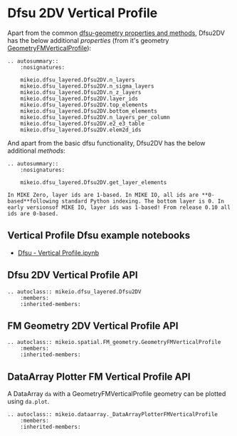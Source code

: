 # Dfsu 2DV Vertical Profile


Apart from the common [dfsu-geometry properties and methods](./dfu-mesh-overview.md#mike-io-flexible-mesh-geometry), Dfsu2DV has the below additional *properties* (from it's geometry [GeometryFMVerticalProfile](GeometryFMVerticalProfile)): 



```{eval-rst}
.. autosummary::
    :nosignatures:

    mikeio.dfsu_layered.Dfsu2DV.n_layers
    mikeio.dfsu_layered.Dfsu2DV.n_sigma_layers
    mikeio.dfsu_layered.Dfsu2DV.n_z_layers
    mikeio.dfsu_layered.Dfsu2DV.layer_ids
    mikeio.dfsu_layered.Dfsu2DV.top_elements
    mikeio.dfsu_layered.Dfsu2DV.bottom_elements
    mikeio.dfsu_layered.Dfsu2DV.n_layers_per_column
    mikeio.dfsu_layered.Dfsu2DV.e2_e3_table
    mikeio.dfsu_layered.Dfsu2DV.elem2d_ids
```


And apart from the basic dfsu functionality, Dfsu2DV has the below additional *methods*: 

```{eval-rst}
.. autosummary::
    :nosignatures:

    mikeio.dfsu_layered.Dfsu2DV.get_layer_elements    
```



```{warning}
In MIKE Zero, layer ids are 1-based. In MIKE IO, all ids are **0-based**following standard Python indexing. The bottom layer is 0. In early versionsof MIKE IO, layer ids was 1-based! From release 0.10 all ids are 0-based.
```

## Vertical Profile Dfsu example notebooks

* [Dfsu - Vertical Profile.ipynb](https://nbviewer.jupyter.org/github/DHI/mikeio/blob/main/notebooks/Dfsu%20-%20Vertical%20Profile.ipynb) 



## Dfsu 2DV Vertical Profile API

```{eval-rst}
.. autoclass:: mikeio.dfsu_layered.Dfsu2DV
	:members:
	:inherited-members:
```

## FM Geometry 2DV Vertical Profile API

```{eval-rst}
.. autoclass:: mikeio.spatial.FM_geometry.GeometryFMVerticalProfile
	:members:
	:inherited-members:
```

## DataArray Plotter FM Vertical Profile API

A DataArray `da` with a GeometryFMVerticalProfile geometry can be plotted using `da.plot`. 

```{eval-rst}
.. autoclass:: mikeio.dataarray._DataArrayPlotterFMVerticalProfile
	:members:
	:inherited-members:
```